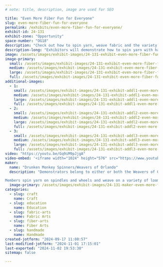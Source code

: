 ```yaml
---
# note: title, description, image are used for SEO

title: "Even More Fiber Fun for Everyone"
slug: even-more-fiber-fun-for-everyone
permalink: /exhibits/even-more-fiber-fun-for-everyone/
exhibit-id: 24-131
exhibit-zone: "Opportunity"
space-number: "OG18"
description: "Check out how to spin yarn, weave fabric and the variety of items that can be made with yarn!"
description-long: "Exhibitors will demonstrate how to spin yarn with hand spindles and wheels, weave fabric, knit/crochet with yarn, and other crafts that use yarn.  There will be many items to see/touch made from handspun yarn and/or woven fabric.  There will also be a simple free takeaway activity for children."
image: /assets/images/exhibit-images/24-131-exhibit-even-more-fiber-fun-for-everyone-weaving-on-triangle-loom-large.jpeg
image-primary: 
  small: /assets/images/exhibit-images/24-131-exhibit-even-more-fiber-fun-for-everyone-weaving-on-triangle-loom-small.jpeg
  medium: /assets/images/exhibit-images/24-131-exhibit-even-more-fiber-fun-for-everyone-weaving-on-triangle-loom-medium.jpeg
  large: /assets/images/exhibit-images/24-131-exhibit-even-more-fiber-fun-for-everyone-weaving-on-triangle-loom-large.jpeg
  full: /assets/images/exhibit-images/24-131-exhibit-even-more-fiber-fun-for-everyone-weaving-on-triangle-loom-full.jpeg
additional-images: 
  - 1:
    small: /assets/images/exhibit-images/24-131-exhibit-addl1-even-more-fiber-fun-for-everyone-day-8-at-drunken-monkey-spindle-small.jpg
    medium: /assets/images/exhibit-images/24-131-exhibit-addl1-even-more-fiber-fun-for-everyone-day-8-at-drunken-monkey-spindle-medium.jpg
    large: /assets/images/exhibit-images/24-131-exhibit-addl1-even-more-fiber-fun-for-everyone-day-8-at-drunken-monkey-spindle-large.jpg
    full: /assets/images/exhibit-images/24-131-exhibit-addl1-even-more-fiber-fun-for-everyone-day-8-at-drunken-monkey-spindle-full.jpg
  - 2:
    small: /assets/images/exhibit-images/24-131-exhibit-addl2-even-more-fiber-fun-for-everyone-me-holding-sparky-mf2019-small.jpeg
    medium: /assets/images/exhibit-images/24-131-exhibit-addl2-even-more-fiber-fun-for-everyone-me-holding-sparky-mf2019-medium.jpeg
    large: /assets/images/exhibit-images/24-131-exhibit-addl2-even-more-fiber-fun-for-everyone-me-holding-sparky-mf2019-large.jpeg
    full: /assets/images/exhibit-images/24-131-exhibit-addl2-even-more-fiber-fun-for-everyone-me-holding-sparky-mf2019-full.jpeg
  - 3:
    small: /assets/images/exhibit-images/24-131-exhibit-addl3-even-more-fiber-fun-for-everyone-stinky-models-rh-woven-scarf-cropped-small.jpg
    medium: /assets/images/exhibit-images/24-131-exhibit-addl3-even-more-fiber-fun-for-everyone-stinky-models-rh-woven-scarf-cropped-medium.jpg
    large: /assets/images/exhibit-images/24-131-exhibit-addl3-even-more-fiber-fun-for-everyone-stinky-models-rh-woven-scarf-cropped-large.jpg
    full: /assets/images/exhibit-images/24-131-exhibit-addl3-even-more-fiber-fun-for-everyone-stinky-models-rh-woven-scarf-cropped-full.jpg
video: "https://youtu.be/Gq9iM9pJjgA"
video-embed: '<iframe width="1024" height="576" src="https://www.youtube.com/embed/Gq9iM9pJjgA?feature=oembed" frameborder="0" allow="accelerometer; autoplay; clipboard-write; encrypted-media; gyroscope; picture-in-picture; web-share" referrerpolicy="strict-origin-when-cross-origin" allowfullscreen title="basic kumihimo"></iframe>'
maker: 
  name: "Drunken Monkey Spinners/Weavers of Orlando"
  description: "Demonstrators belong to either or both the Weavers of Orlando or the Drunken Monkey Spinning group.  WoO celebrated its 75th anniversary several years ago, and has regular meetings, classes for a variety of fiber crafts, and demonstrates at several events a year.  The Drunken Monkey Spinners meet once at month at the Drunken Monkey Coffee Shop.

Members spin yarn on spindles and wheels and weave on a variety of looms.  They produce many items such as woven towels, shawls, bags, socks, etc.  They do other fiber arts such as knit, crochet, kumihimo, macrame, beading, basketry, etc."
  image-primary: /assets/images/exhibit-images/24-131-maker-even-more-fiber-fun-for-everyone-dolls-do-kumihimo-and-weave-for-mf-medium.jpeg
categories: 
  - slug: craft
    name: Craft
  - slug: education
    name: Education
  - slug: fabric-arts
    name: Fabric Arts
  - slug: fiber-arts
    name: Fiber Arts
  - slug: handmade
    name: Handmade
created-jotform: "2024-09-17 11:08:57"
last-modified-jotform: "2024-11-01 17:15:01"
last-exported: "2024-11-02 19:53:30"
sitemap: false

---
```

